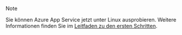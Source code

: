 > [!NOTE]
> Sie können Azure App Service jetzt unter Linux ausprobieren. Weitere Informationen finden Sie im [Leitfaden zu den ersten Schritten](../articles/app-service/app-service-linux-readme.md).
> 
> 


